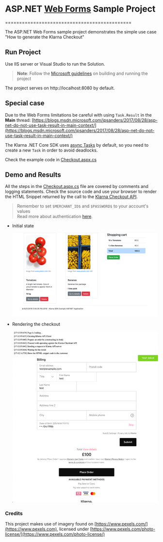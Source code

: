 # ASP.NET [Web Forms](https://dotnet.microsoft.com/apps/aspnet/web-forms) Sample Project

=============================================

The ASP.NET Web Forms sample project demonstrates the simple use case "How to generate the Klarna Checkout"

## Run Project

Use IIS server or Visual Studio to run the Solution.  

> **Note**: Follow the [Microsoft guidelines](https://docs.microsoft.com/en-us/aspnet/web-forms/overview/getting-started/getting-started-with-aspnet-45-web-forms/introduction-and-overview)
on building and running the project

The project serves on http://localhost:8080 by default.

## Special case

Due to the Web Forms limitations be careful with using `Task.Result` in the **Main** thread:
[https://blogs.msdn.microsoft.com/jpsanders/2017/08/28/asp-net-do-not-use-task-result-in-main-context/](https://blogs.msdn.microsoft.com/jpsanders/2017/08/28/asp-net-do-not-use-task-result-in-main-context/)

The Klarna .NET Core SDK uses [async Tasks](https://docs.microsoft.com/en-us/dotnet/csharp/programming-guide/concepts/async/) by default, so you need to create a new `Task` in order to avoid deadlocks.  

Check the example code in [Checkout.aspx.cs](WebForms/Checkout.aspx/Checkout.aspx.cs)

## Demo and Results

All the steps in the [Checkout.aspx.cs](WebForms/Checkout.aspx.cs) file are covered by comments and logging statements. Check the source code and use your browser to render the HTML Snippet returned by the call to the [Klarna Checkout API](https://developers.klarna.com/api/#checkout-api).

> Remember to set `$MERCHANT_ID$` and `$PASSWORD$` to your account's values  
> Read more about authentication [here](https://developers.klarna.com/api/#authentication).

* Initial state

  ![initial state](sample1.png)

* Rendering the checkout

  ![rendering the checkout](sample2.png)

### Credits

This project makes use of imagery found on [https://www.pexels.com/](https://www.pexels.com), licensed under [https://www.pexels.com/photo-license/](https://www.pexels.com/photo-license/)
